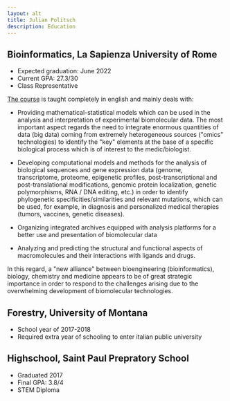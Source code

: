 ```yaml
---
layout: alt
title: Julian Politsch
description: Education
---
```


## Bioinformatics, La Sapienza University of Rome

* Expected graduation: June 2022
* Current GPA: 27.3/30
* Class Representative

[The course](https://corsidilaurea.uniroma1.it/en/corso/2020/30422/home) is taught completely in english and mainly deals with:

- Providing mathematical-statistical models which can be used in the analysis and interpretation of experimental biomolecular data. The most important aspect regards the need to integrate enormous quantities of data (big data) coming from extremely heterogeneous sources ("omics" technologies) to identify the "key" elements at the base of a specific biological process which is of interest to the medic/biologist.

- Developing computational models and methods for the analysis of biological sequences and gene expression data (genome, transcriptome, proteome, epigenetic profiles, post-transcriptional and post-translational modifications, genomic protein localization, genetic polymorphisms, RNA / DNA editing, etc.) in order to identify phylogenetic specificities/similarities and relevant mutations, which can be used, for example, in diagnosis and personalized medical therapies (tumors, vaccines, genetic diseases).

- Organizing integrated archives equipped with analysis platforms for a better use and presentation of biomolecular data

- Analyzing and predicting the structural and functional aspects of macromolecules and their interactions with ligands and drugs.

In this regard, a "new alliance" between bioengineering (bioinformatics), biology, chemistry and medicine appears to be of great strategic importance in order to respond to the challenges arising due to the overwhelming development of biomolecular technologies.

## Forestry, University of Montana

* School year of 2017-2018
* Required extra year of schooling to enter italian public university

## Highschool, Saint Paul Prepratory School

* Graduated 2017
* Final GPA: 3.8/4
* STEM Diploma
